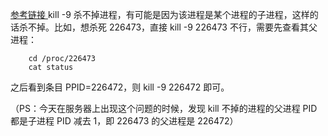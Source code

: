 [参考链接
](https://blog.csdn.net/qq_37508554/article/details/121783698?ops_request_misc=&request_id=&biz_id=102&utm_term=linux%20kill%E4%B8%8D%E6%8E%89&utm_medium=distribute.pc_search_result.none-task-blog-2~all~sobaiduweb~default-0-121783698.142%5Ev73%5Econtrol_1,201%5Ev4%5Eadd_ask,239%5Ev2%5Einsert_chatgpt&spm=1018.2226.3001.4187)kill -9 杀不掉进程，有可能是因为该进程是某个进程的子进程，这样的话杀不掉。比如，想杀死 226473，直接 kill -9 226473 不行，需要先查看其父进程：

```Plain Text
	cd /proc/226473
	cat status

```

之后看到条目 PPID=226472，则 kill -9 226472 即可。

（PS：今天在服务器上出现这个问题的时候，发现 kill 不掉的进程的父进程 PID 都是子进程 PID 减去 1，即 226473 的父进程是 226472）

